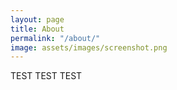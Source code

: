 ```yaml
---
layout: page
title: About
permalink: "/about/"
image: assets/images/screenshot.png
---
```


TEST TEST TEST


